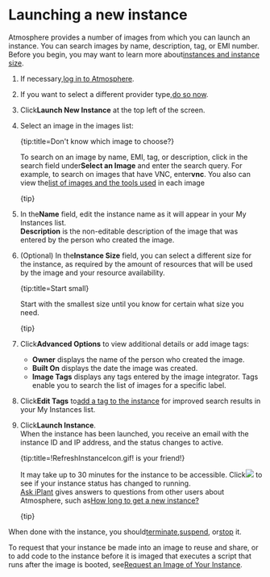 # Launching a new instance

Atmosphere provides a number of images from which you can launch an instance. You can search images by name, description, tag, or EMI number. Before you begin, you may want to learn more about[instances and instance size](https://pods.iplantcollaborative.org/wiki/display/atmman/Using+Instances "Using Instances").

1.  If necessary,[log in to Atmosphere](https://pods.iplantcollaborative.org/wiki/display/atmman/Logging+In+to+Atmosphere "Logging In to Atmosphere").
2.  If you want to select a different provider type,[do so now](https://pods.iplantcollaborative.org/wiki/display/atmman/Selecting+Your+Cloud+Provider "Selecting Your Cloud Provider").
3.  Click**Launch New Instance** at the top left of the screen.
4.  Select an image in the images list:<div class="wysiwyg-macro"><div class="wysiwyg-macro-tag wysiwyg-macro-starttag">{tip:title=Don't know which image to choose?}</div><div class="wysiwyg-macro-body">

    To search on an image by name, EMI, tag, or description, click in the search field under**Select an Image** and enter the search query. For example, to search on images that have VNC, enter**vnc**. You also can view the[list of images and the tools used](https://pods.iplantcollaborative.org/wiki/display/atmman/List+of+Atmosphere+Images "List of Atmosphere Images") in each image

    </div><div class="wysiwyg-macro-tag wysiwyg-macro-endtag">{tip}</div></div>
5.  In the**Name** field, edit the instance name as it will appear in your My Instances list.  
    **Description** is the non-editable description of the image that was entered by the person who created the image.
6.  (Optional) In the**Instance Size** field, you can select a different size for the instance, as required by the amount of resources that will be used by the image and your resource availability.<div class="wysiwyg-macro"><div class="wysiwyg-macro-tag wysiwyg-macro-starttag">{tip:title=Start small}</div><div class="wysiwyg-macro-body">

    Start with the smallest size until you know for certain what size you need.

    </div><div class="wysiwyg-macro-tag wysiwyg-macro-endtag">{tip}</div></div>
7.  Click**Advanced Options** to view additional details or add image tags:
    *   **Owner** displays the name of the person who created the image.
    *   **Built On** displays the date the image was created.
    *   **Image Tags** displays any tags entered by the image integrator. Tags enable you to search the list of images for a specific label.
8.  Click**Edit Tags** to[add a tag to the instance](https://pods.iplantcollaborative.org/wiki/display/atmman/Adding+and+Removing+Tags "Adding and Removing Tags") for improved search results in your My Instances list.
9.  Click**Launch Instance**.  
    When the instance has been launched, you receive an email with the instance ID and IP address, and the status changes to active.<div class="wysiwyg-macro"><div class="wysiwyg-macro-tag wysiwyg-macro-starttag">{tip:title=!RefreshInstanceIcon.gif! is your friend!}</div><div class="wysiwyg-macro-body">

    It may take up to 30 minutes for the instance to be accessible. Click![](https://pods.iplantcollaborative.org/wiki/download/attachments/6728750/RefreshInstanceIcon.gif?version=1&modificationDate=1390952781000) to see if your instance status has changed to running.  
    [Ask iPlant](http://ask.iplantcollaborative.org/questions/scope:all/sort:activity-desc/tags:Atmosphere/page:1/) gives answers to questions from other users about Atmosphere, such as[How long to get a new instance?](http://ask.iplantcollaborative.org/question/24/how-long-to-get-a-new-instance/)  

    </div><div class="wysiwyg-macro-tag wysiwyg-macro-endtag">{tip}</div></div>

When done with the instance, you should[terminate](https://pods.iplantcollaborative.org/wiki/display/atmman/Terminating+an+Instance "Terminating an Instance"),[suspend](https://pods.iplantcollaborative.org/wiki/display/atmman/Suspending+and+Resuming+an+Instance "Suspending and Resuming an Instance"), or[stop](https://pods.iplantcollaborative.org/wiki/display/atmman/Stopping+and+Starting+an+Instance "Stopping and Starting an Instance") it.

To request that your instance be made into an image to reuse and share, or to add code to the instance before it is imaged that executes a script that runs after the image is booted, see[Request an Image of Your Instance](https://pods.iplantcollaborative.org/wiki/display/atmman/Request+an+Image+of+Your+Instance "Request an Image of Your Instance").
